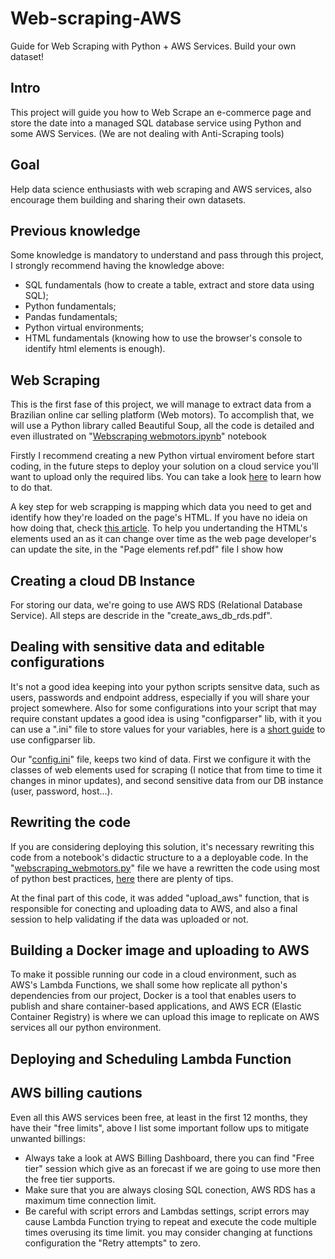 # Web-scraping-AWS
Guide for Web Scraping with Python + AWS Services. Build your own dataset!


## Intro
This project will guide you how to Web Scrape an e-commerce page and store the date into a managed SQL database service using Python and some AWS Services. (We are not dealing with Anti-Scraping tools)


## Goal
Help data science enthusiasts with web scraping and AWS services, also encourage them building and sharing their own datasets.


## Previous knowledge
Some knowledge is mandatory to understand and pass through this project, I strongly recommend having the knowledge above:
- SQL fundamentals (how to create a table, extract and store data using SQL);
- Python fundamentals;
- Pandas fundamentals;
- Python virtual environments;
- HTML fundamentals (knowing how to use the browser's console to identify html elements is enough).


## Web Scraping
This is the first fase of this project, we will manage to extract data from a Brazilian online car selling platform (Web motors). To accomplish that, we will use a Python library called Beautiful Soup, all the code is detailed and even illustrated on "[Webscraping webmotors.ipynb](https://github.com/magnunn/cloud-web-scraping/blob/main_english/Webscraping%20webmotors.ipynb)" notebook

Firstly I recommend creating a new Python virtual enviroment before start coding, in the future steps to deploy your solution on a cloud service you'll want to upload only the required libs. You can take a look [here](https://learnpython.com/blog/change-python-versions/) to learn how to do that.

A key step for web scrapping is mapping which data you need to get and identify how they're loaded on the page's HTML. If you have no ideia on how doing that, check [this article](https://blog.hubspot.com/website/how-to-inspect#:~:text=Right%2Dclicking%20a%20specific%20page,choose%20More%20Tools%20%3E%20Developer%20Tools.). To help you undertanding the HTML's elements used an as it can change over time as the web page developer's can update the site, in the "Page elements ref.pdf" file I show how 


## Creating a cloud DB Instance
For storing our data, we're going to use AWS RDS (Relational Database Service). All steps are descride in the "create_aws_db_rds.pdf".

## Dealing with sensitive data and editable configurations
It's  not a good idea keeping into your python scripts sensitve data, such as users, passwords and endpoint address, especially if you will share your project somewhere. Also for some configurations into your script that may require constant updates a good idea is using "configparser" lib, with it you can use a ".ini" file to store values for your variables, here is a [short guide](https://zetcode.com/python/configparser/) to use configparser lib.

Our "[config.ini](https://github.com/magnunn/cloud-web-scraping/blob/main_english/config.ini)" file, keeps two kind of data. First we configure it with the classes of web elements used for scraping (I notice that from time to time it changes in minor updates), and second sensitive data from our DB instance (user, password, host...).


## Rewriting the code
If you are considering deploying this solution, it's necessary rewriting this code from a notebook's didactic structure to a a deployable code. In the "[webscraping_webmotors.py](https://github.com/magnunn/cloud-web-scraping/blob/main_english/webscraping_webmotors.py)" file we have a rewritten the code using most of python best practices, [here](https://data-flair.training/blogs/python-best-practices/) there are plenty of tips. 

At the final part of this code, it was added "upload_aws" function, that is responsible for conecting and uploading data to AWS, and also a final session to help validating if the data was uploaded or not.


## Building a Docker image and uploading to AWS
To make it possible running our code in a cloud environment, such as AWS's Lambda Functions, we shall some how replicate all python's dependencies from our project, Docker is a tool that enables users to publish and share container-based applications, and AWS ECR (Elastic Container Registry) is where we can upload this image to replicate on AWS services all our python environment.


## Deploying and Scheduling Lambda Function



## AWS billing cautions
Even all this AWS services been free, at least in the first 12 months, they have their "free limits", above I list some important follow ups to mitigate unwanted billings:
  - Always take a look at AWS Billing Dashboard, there you can find "Free tier" session which give as an forecast if we are going to use more then the free tier supports.
  - Make sure that you are always closing SQL conection, AWS RDS has a maximum time connection limit.
  - Be careful with script errors and Lambdas settings, script errors may cause Lambda Function trying to repeat and execute the code multiple times overusing its time limit. you may consider changing at functions configuration the "Retry attempts" to zero.

